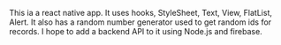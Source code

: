 This ia a react native app. It uses hooks, StyleSheet, Text, View, FlatList, Alert. It also has a random number generator used to get random ids for records. I hope to add a backend API to it using Node.js and firebase.
